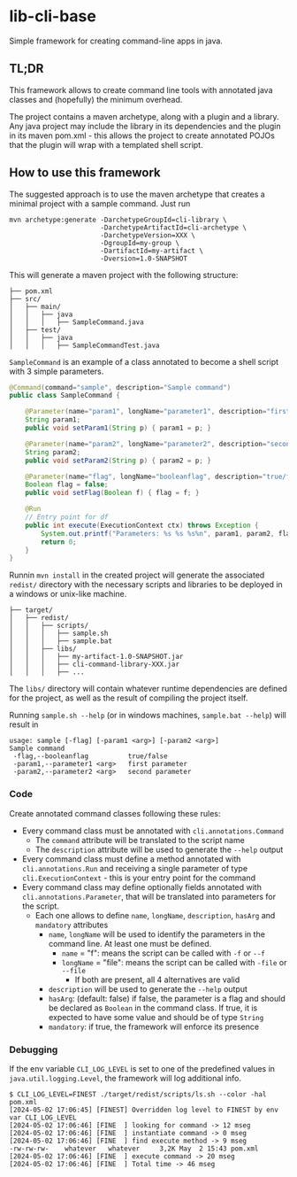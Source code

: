 # lib-cli-base
Simple framework for creating command-line apps in java.

## TL;DR
This framework allows to create command line tools with annotated java classes and (hopefully) the minimum overhead.

The project contains a maven archetype, along with a plugin and a library.  Any java project may include the library in its dependencies and the 
plugin in its maven pom.xml - this allows the project to create annotated POJOs that the plugin will wrap with a templated 
shell script.

## How to use this framework

The suggested approach is to use the maven archetype that creates a minimal project with a sample command.  Just run 
```
mvn archetype:generate -DarchetypeGroupId=cli-library \
                       -DarchetypeArtifactId=cli-archetype \
                       -DarchetypeVersion=XXX \
                       -DgroupId=my-group \
                       -DartifactId=my-artifact \
                       -Dversion=1.0-SNAPSHOT
```

This will generate a maven project with the following structure:

```
├── pom.xml
├── src/
│   ├── main/
│   │   ├── java
│   │   │   ├── SampleCommand.java
│   ├── test/
│   │   ├── java
│   │   │   ├── SampleCommandTest.java
```

`SampleCommand` is an example of a class annotated to become a shell script with 3 simple parameters.

```java
@Command(command="sample", description="Sample command")
public class SampleCommand {

    @Parameter(name="param1", longName="parameter1", description="first parameter", hasArg=true)
    String param1;
    public void setParam1(String p) { param1 = p; }

    @Parameter(name="param2", longName="parameter2", description="second parameter", hasArg=true)
    String param2;
    public void setParam2(String p) { param2 = p; }

    @Parameter(name="flag", longName="booleanflag", description="true/false")
    Boolean flag = false;
    public void setFlag(Boolean f) { flag = f; }

    @Run
    // Entry point for df
    public int execute(ExecutionContext ctx) throws Exception {
        System.out.printf("Parameters: %s %s %s%n", param1, param2, flag);
        return 0;
    }
}
```

Runnin `mvn install` in the created project will generate the associated `redist/` directory with the necessary 
scripts and libraries to be deployed in a windows or unix-like machine.

```
├── target/
│   ├── redist/
│   │   ├── scripts/
│   │   │   ├── sample.sh
│   │   │   ├── sample.bat
│   │   ├── libs/
│   │   │   ├── my-artifact-1.0-SNAPSHOT.jar
│   │   │   ├── cli-command-library-XXX.jar
│   │   │   ├── ...
```
The `libs/` directory will contain whatever runtime dependencies are defined for the project, as well 
as the result of compiling the project itself.

Running `sample.sh --help` (or in windows machines, `sample.bat --help`) will result in
```
usage: sample [-flag] [-param1 <arg>] [-param2 <arg>]
Sample command
 -flag,--booleanflag          true/false
 -param1,--parameter1 <arg>   first parameter
 -param2,--parameter2 <arg>   second parameter
```

### Code

Create annotated command classes following these rules:
- Every command class must be annotated with `cli.annotations.Command`
  - The `command` attribute will be translated to the script name
  - The `description` attribute will be used to generate the `--help` output
- Every command class must define a method annotated with `cli.annotations.Run` and receiving a single parameter of type 
`cli.ExecutionContext` - this is your entry point for the command
- Every command class may define optionally fields annotated with `cli.annotations.Parameter`, that will be translated into 
parameters for the script.
  - Each one allows to define `name`, `longName`, `description`, `hasArg` and `mandatory` attributes
    - `name`, `longName` will be used to identify the parameters in the command line.  At least one must be defined.
      - `name` = "f": means the script can be called with `-f` or `--f`
      - `longName` = "file": means the script can be called with `-file` or `--file`
        - If both are present, all 4 alternatives are valid
    - `description` will be used to generate the `--help` output
    - `hasArg`: (default: false) if false, the parameter is a flag and should be declared as `Boolean` in the command class.  If true, it 
is expected to have some value and should be of type `String`
    - `mandatory`: if true, the framework will enforce its presence

### Debugging

If the env variable `CLI_LOG_LEVEL` is
set to one of the predefined values in `java.util.logging.Level`, the framework will log additional info.

```
$ CLI_LOG_LEVEL=FINEST ./target/redist/scripts/ls.sh --color -hal pom.xml
[2024-05-02 17:06:45] [FINEST] Overridden log level to FINEST by env var CLI_LOG_LEVEL
[2024-05-02 17:06:46] [FINE  ] looking for command -> 12 mseg
[2024-05-02 17:06:46] [FINE  ] instantiate command -> 0 mseg
[2024-05-02 17:06:46] [FINE  ] find execute method -> 9 mseg
-rw-rw-rw-    whatever   whatever     3,2K May  2 15:43 pom.xml
[2024-05-02 17:06:46] [FINE  ] execute command -> 20 mseg
[2024-05-02 17:06:46] [FINE  ] Total time -> 46 mseg
```